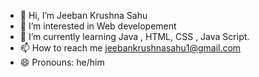- 👋 Hi, I’m Jeeban Krushna Sahu
- 👀 I’m interested in Web developement
- 🌱 I’m currently learning Java , HTML, CSS , Java Script.
- 📫 How to reach me jeebankrushnasahu1@gmail.com
- 😄 Pronouns: he/him
  

<!---
Jeeban-2006/Jeeban-2006 is a ✨ special ✨ repository because its `README.md` (this file) appears on your GitHub profile.
You can click the Preview link to take a look at your changes.
--->
